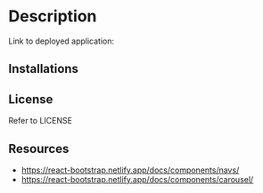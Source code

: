 # Description

Link to deployed application:

## Installations

## License

Refer to LICENSE

## Resources

- https://react-bootstrap.netlify.app/docs/components/navs/
- https://react-bootstrap.netlify.app/docs/components/carousel/
